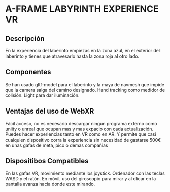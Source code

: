 # A-FRAME LABYRINTH EXPERIENCE VR

## Descripción
En la experiencia del laberinto empiezas en la zona azul, en el exterior del laberinto y tienes que atravesarlo hasta la zona roja al otro lado.

## Componentes
Se han usado gltf-model para el laberinto y la maya de navmesh que impide que la camera salga del camino designado. Hand tracking como medidor de colisión. Light para  dar iluminación.

## Ventajas del uso de WebXR
Fácil acceso, no es necesario descargar ningun programa externo como uniity o unreal que ocupan mas y mas expacio con cada actualización. Puedes hacer experiencias tanto en VR como en AR. Y permite que casi cualquien dispositivo corra la experiencia sin necesidad de gastarse 500€ en unas gafas de meta, pico o demas compañias

## Dispositibos Compatibles
En las gafas VR, movimiento mediante los joystick.
Ordenador con las teclas WASD y el ratón.
En móvil, uso del giroscopio para mirar y al clicar en la pantalla avanza hacia donde este mirando.
